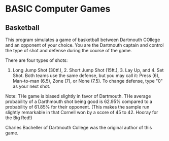 # BASIC Computer Games

## Basketball

This program simulates a game of basketball between Dartmouth COllege and an opponent of your choice. You are the Dartmouth captain and control  the type of shot and defense during the course of the game.

There are four types of shots:

1. Long Jump Shot (30tf.), 2. Short Jump Shot (15ft.), 3. Lay Up, and 4. Set Shot. Both teams use the same defense, but you may call it: Press (6), Man-to-man (6.5), Zone (7), or None (7.5). To change defense, type "0" as your next shot.

Note: THe game is biased slightly in favor of Dartmouth. THe average probability of a Darthmouth shot being good is 62.95% compared to a probability of 61.85% for their opponent. (This makes the sample run slightly remarkable in that Cornell won by a score of 45 to 42. Hooray for the Big Red!)

Charles Bacheller of Dartmouth College was the original author of this game.
